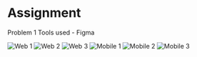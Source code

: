 # Assignment
Problem 1
Tools used - Figma

![Web 1](https://user-images.githubusercontent.com/119914495/205822227-1953e831-d751-42fb-bf0f-24401327edbc.png)
![Web 2](https://user-images.githubusercontent.com/119914495/205822263-2d069f9d-157c-4df3-b12c-b117456e5a59.png)
![Web 3](https://user-images.githubusercontent.com/119914495/205822278-e8aad6ff-cf2b-47c8-a0b3-b13ed0a86260.png)
![Mobile 1](https://user-images.githubusercontent.com/119914495/205822292-30a94ce4-6764-4b97-80a2-d1b0ff61f7db.png)
![Mobile 2](https://user-images.githubusercontent.com/119914495/205822315-ceb3de0f-0a38-427c-a25f-dd8c2e21210a.png)
![Mobile 3](https://user-images.githubusercontent.com/119914495/205822330-3fa5611b-0a1c-427f-958b-c0afd990c747.png)
